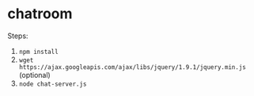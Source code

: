 # chatroom

Steps:
1. `npm install`
2. `wget https://ajax.googleapis.com/ajax/libs/jquery/1.9.1/jquery.min.js` (optional)
3. `node chat-server.js`

